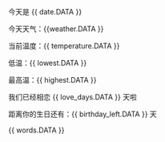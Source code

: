 今天是 {{ date.DATA }}

今天天气：{{weather.DATA }}

当前温度：{{ temperature.DATA }}

低温：{{ lowest.DATA }}

最高温：{{ highest.DATA }}

我们已经相恋 {{ love_days.DATA }} 天啦

距离你的生日还有：{{ birthday_left.DATA }} 天

{{ words.DATA }}
